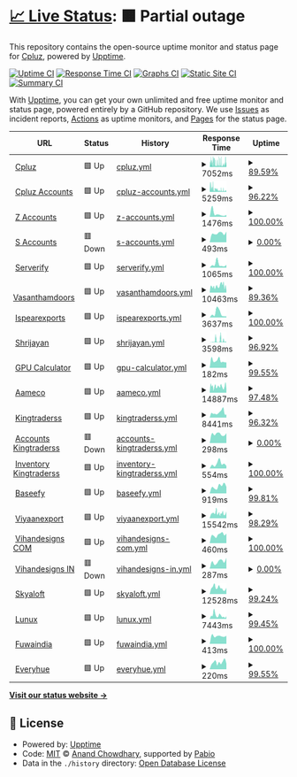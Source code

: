 # [📈 Live Status](https://webcheck.cpluz.com): <!--live status--> **🟧 Partial outage**

This repository contains the open-source uptime monitor and status page for [Cpluz](cpluz.com), powered by [Upptime](https://github.com/upptime/upptime).

[![Uptime CI](https://github.com/Cpluz/sitecheck/workflows/Uptime%20CI/badge.svg)](https://github.com/Cpluz/sitecheck/actions?query=workflow%3A%22Uptime+CI%22)
[![Response Time CI](https://github.com/Cpluz/sitecheck/workflows/Response%20Time%20CI/badge.svg)](https://github.com/Cpluz/sitecheck/actions?query=workflow%3A%22Response+Time+CI%22)
[![Graphs CI](https://github.com/Cpluz/sitecheck/workflows/Graphs%20CI/badge.svg)](https://github.com/Cpluz/sitecheck/actions?query=workflow%3A%22Graphs+CI%22)
[![Static Site CI](https://github.com/Cpluz/sitecheck/workflows/Static%20Site%20CI/badge.svg)](https://github.com/Cpluz/sitecheck/actions?query=workflow%3A%22Static+Site+CI%22)
[![Summary CI](https://github.com/Cpluz/sitecheck/workflows/Summary%20CI/badge.svg)](https://github.com/Cpluz/sitecheck/actions?query=workflow%3A%22Summary+CI%22)

With [Upptime](https://upptime.js.org), you can get your own unlimited and free uptime monitor and status page, powered entirely by a GitHub repository. We use [Issues](https://github.com/Cpluz/sitecheck/issues) as incident reports, [Actions](https://github.com/Cpluz/sitecheck/actions) as uptime monitors, and [Pages](https://webcheck.cpluz.com) for the status page.

<!--start: status pages-->
<!-- This summary is generated by Upptime (https://github.com/upptime/upptime) -->
<!-- Do not edit this manually, your changes will be overwritten -->
<!-- prettier-ignore -->
| URL | Status | History | Response Time | Uptime |
| --- | ------ | ------- | ------------- | ------ |
| <img alt="" src="https://icons.duckduckgo.com/ip3/www.cpluz.com.ico" height="13"> [Cpluz](https://www.cpluz.com) | 🟩 Up | [cpluz.yml](https://github.com/Cpluz/sitecheck-old/commits/HEAD/history/cpluz.yml) | <details><summary><img alt="Response time graph" src="./graphs/cpluz/response-time-week.png" height="20"> 7052ms</summary><br><a href="https://Cpluz.github.io/sitecheck/history/cpluz"><img alt="Response time 8656" src="https://img.shields.io/endpoint?url=https%3A%2F%2Fraw.githubusercontent.com%2FCpluz%2Fsitecheck-old%2FHEAD%2Fapi%2Fcpluz%2Fresponse-time.json"></a><br><a href="https://Cpluz.github.io/sitecheck/history/cpluz"><img alt="24-hour response time 9007" src="https://img.shields.io/endpoint?url=https%3A%2F%2Fraw.githubusercontent.com%2FCpluz%2Fsitecheck-old%2FHEAD%2Fapi%2Fcpluz%2Fresponse-time-day.json"></a><br><a href="https://Cpluz.github.io/sitecheck/history/cpluz"><img alt="7-day response time 7052" src="https://img.shields.io/endpoint?url=https%3A%2F%2Fraw.githubusercontent.com%2FCpluz%2Fsitecheck-old%2FHEAD%2Fapi%2Fcpluz%2Fresponse-time-week.json"></a><br><a href="https://Cpluz.github.io/sitecheck/history/cpluz"><img alt="30-day response time 6897" src="https://img.shields.io/endpoint?url=https%3A%2F%2Fraw.githubusercontent.com%2FCpluz%2Fsitecheck-old%2FHEAD%2Fapi%2Fcpluz%2Fresponse-time-month.json"></a><br><a href="https://Cpluz.github.io/sitecheck/history/cpluz"><img alt="1-year response time 8656" src="https://img.shields.io/endpoint?url=https%3A%2F%2Fraw.githubusercontent.com%2FCpluz%2Fsitecheck-old%2FHEAD%2Fapi%2Fcpluz%2Fresponse-time-year.json"></a></details> | <details><summary><a href="https://Cpluz.github.io/sitecheck/history/cpluz">89.59%</a></summary><a href="https://Cpluz.github.io/sitecheck/history/cpluz"><img alt="All-time uptime 98.67%" src="https://img.shields.io/endpoint?url=https%3A%2F%2Fraw.githubusercontent.com%2FCpluz%2Fsitecheck-old%2FHEAD%2Fapi%2Fcpluz%2Fuptime.json"></a><br><a href="https://Cpluz.github.io/sitecheck/history/cpluz"><img alt="24-hour uptime 83.52%" src="https://img.shields.io/endpoint?url=https%3A%2F%2Fraw.githubusercontent.com%2FCpluz%2Fsitecheck-old%2FHEAD%2Fapi%2Fcpluz%2Fuptime-day.json"></a><br><a href="https://Cpluz.github.io/sitecheck/history/cpluz"><img alt="7-day uptime 89.59%" src="https://img.shields.io/endpoint?url=https%3A%2F%2Fraw.githubusercontent.com%2FCpluz%2Fsitecheck-old%2FHEAD%2Fapi%2Fcpluz%2Fuptime-week.json"></a><br><a href="https://Cpluz.github.io/sitecheck/history/cpluz"><img alt="30-day uptime 92.19%" src="https://img.shields.io/endpoint?url=https%3A%2F%2Fraw.githubusercontent.com%2FCpluz%2Fsitecheck-old%2FHEAD%2Fapi%2Fcpluz%2Fuptime-month.json"></a><br><a href="https://Cpluz.github.io/sitecheck/history/cpluz"><img alt="1-year uptime 98.67%" src="https://img.shields.io/endpoint?url=https%3A%2F%2Fraw.githubusercontent.com%2FCpluz%2Fsitecheck-old%2FHEAD%2Fapi%2Fcpluz%2Fuptime-year.json"></a></details>
| <img alt="" src="https://icons.duckduckgo.com/ip3/acc.cpluz.com.ico" height="13"> [Cpluz Accounts](https://acc.cpluz.com) | 🟩 Up | [cpluz-accounts.yml](https://github.com/Cpluz/sitecheck-old/commits/HEAD/history/cpluz-accounts.yml) | <details><summary><img alt="Response time graph" src="./graphs/cpluz-accounts/response-time-week.png" height="20"> 5259ms</summary><br><a href="https://Cpluz.github.io/sitecheck/history/cpluz-accounts"><img alt="Response time 6182" src="https://img.shields.io/endpoint?url=https%3A%2F%2Fraw.githubusercontent.com%2FCpluz%2Fsitecheck-old%2FHEAD%2Fapi%2Fcpluz-accounts%2Fresponse-time.json"></a><br><a href="https://Cpluz.github.io/sitecheck/history/cpluz-accounts"><img alt="24-hour response time 5129" src="https://img.shields.io/endpoint?url=https%3A%2F%2Fraw.githubusercontent.com%2FCpluz%2Fsitecheck-old%2FHEAD%2Fapi%2Fcpluz-accounts%2Fresponse-time-day.json"></a><br><a href="https://Cpluz.github.io/sitecheck/history/cpluz-accounts"><img alt="7-day response time 5259" src="https://img.shields.io/endpoint?url=https%3A%2F%2Fraw.githubusercontent.com%2FCpluz%2Fsitecheck-old%2FHEAD%2Fapi%2Fcpluz-accounts%2Fresponse-time-week.json"></a><br><a href="https://Cpluz.github.io/sitecheck/history/cpluz-accounts"><img alt="30-day response time 6545" src="https://img.shields.io/endpoint?url=https%3A%2F%2Fraw.githubusercontent.com%2FCpluz%2Fsitecheck-old%2FHEAD%2Fapi%2Fcpluz-accounts%2Fresponse-time-month.json"></a><br><a href="https://Cpluz.github.io/sitecheck/history/cpluz-accounts"><img alt="1-year response time 6182" src="https://img.shields.io/endpoint?url=https%3A%2F%2Fraw.githubusercontent.com%2FCpluz%2Fsitecheck-old%2FHEAD%2Fapi%2Fcpluz-accounts%2Fresponse-time-year.json"></a></details> | <details><summary><a href="https://Cpluz.github.io/sitecheck/history/cpluz-accounts">96.22%</a></summary><a href="https://Cpluz.github.io/sitecheck/history/cpluz-accounts"><img alt="All-time uptime 97.41%" src="https://img.shields.io/endpoint?url=https%3A%2F%2Fraw.githubusercontent.com%2FCpluz%2Fsitecheck-old%2FHEAD%2Fapi%2Fcpluz-accounts%2Fuptime.json"></a><br><a href="https://Cpluz.github.io/sitecheck/history/cpluz-accounts"><img alt="24-hour uptime 94.76%" src="https://img.shields.io/endpoint?url=https%3A%2F%2Fraw.githubusercontent.com%2FCpluz%2Fsitecheck-old%2FHEAD%2Fapi%2Fcpluz-accounts%2Fuptime-day.json"></a><br><a href="https://Cpluz.github.io/sitecheck/history/cpluz-accounts"><img alt="7-day uptime 96.22%" src="https://img.shields.io/endpoint?url=https%3A%2F%2Fraw.githubusercontent.com%2FCpluz%2Fsitecheck-old%2FHEAD%2Fapi%2Fcpluz-accounts%2Fuptime-week.json"></a><br><a href="https://Cpluz.github.io/sitecheck/history/cpluz-accounts"><img alt="30-day uptime 96.06%" src="https://img.shields.io/endpoint?url=https%3A%2F%2Fraw.githubusercontent.com%2FCpluz%2Fsitecheck-old%2FHEAD%2Fapi%2Fcpluz-accounts%2Fuptime-month.json"></a><br><a href="https://Cpluz.github.io/sitecheck/history/cpluz-accounts"><img alt="1-year uptime 97.41%" src="https://img.shields.io/endpoint?url=https%3A%2F%2Fraw.githubusercontent.com%2FCpluz%2Fsitecheck-old%2FHEAD%2Fapi%2Fcpluz-accounts%2Fuptime-year.json"></a></details>
| <img alt="" src="https://icons.duckduckgo.com/ip3/accounts.cpluz.com.ico" height="13"> [Z Accounts](https://accounts.cpluz.com) | 🟩 Up | [z-accounts.yml](https://github.com/Cpluz/sitecheck-old/commits/HEAD/history/z-accounts.yml) | <details><summary><img alt="Response time graph" src="./graphs/z-accounts/response-time-week.png" height="20"> 1476ms</summary><br><a href="https://Cpluz.github.io/sitecheck/history/z-accounts"><img alt="Response time 2129" src="https://img.shields.io/endpoint?url=https%3A%2F%2Fraw.githubusercontent.com%2FCpluz%2Fsitecheck-old%2FHEAD%2Fapi%2Fz-accounts%2Fresponse-time.json"></a><br><a href="https://Cpluz.github.io/sitecheck/history/z-accounts"><img alt="24-hour response time 7133" src="https://img.shields.io/endpoint?url=https%3A%2F%2Fraw.githubusercontent.com%2FCpluz%2Fsitecheck-old%2FHEAD%2Fapi%2Fz-accounts%2Fresponse-time-day.json"></a><br><a href="https://Cpluz.github.io/sitecheck/history/z-accounts"><img alt="7-day response time 1476" src="https://img.shields.io/endpoint?url=https%3A%2F%2Fraw.githubusercontent.com%2FCpluz%2Fsitecheck-old%2FHEAD%2Fapi%2Fz-accounts%2Fresponse-time-week.json"></a><br><a href="https://Cpluz.github.io/sitecheck/history/z-accounts"><img alt="30-day response time 1758" src="https://img.shields.io/endpoint?url=https%3A%2F%2Fraw.githubusercontent.com%2FCpluz%2Fsitecheck-old%2FHEAD%2Fapi%2Fz-accounts%2Fresponse-time-month.json"></a><br><a href="https://Cpluz.github.io/sitecheck/history/z-accounts"><img alt="1-year response time 2129" src="https://img.shields.io/endpoint?url=https%3A%2F%2Fraw.githubusercontent.com%2FCpluz%2Fsitecheck-old%2FHEAD%2Fapi%2Fz-accounts%2Fresponse-time-year.json"></a></details> | <details><summary><a href="https://Cpluz.github.io/sitecheck/history/z-accounts">100.00%</a></summary><a href="https://Cpluz.github.io/sitecheck/history/z-accounts"><img alt="All-time uptime 99.18%" src="https://img.shields.io/endpoint?url=https%3A%2F%2Fraw.githubusercontent.com%2FCpluz%2Fsitecheck-old%2FHEAD%2Fapi%2Fz-accounts%2Fuptime.json"></a><br><a href="https://Cpluz.github.io/sitecheck/history/z-accounts"><img alt="24-hour uptime 100.00%" src="https://img.shields.io/endpoint?url=https%3A%2F%2Fraw.githubusercontent.com%2FCpluz%2Fsitecheck-old%2FHEAD%2Fapi%2Fz-accounts%2Fuptime-day.json"></a><br><a href="https://Cpluz.github.io/sitecheck/history/z-accounts"><img alt="7-day uptime 100.00%" src="https://img.shields.io/endpoint?url=https%3A%2F%2Fraw.githubusercontent.com%2FCpluz%2Fsitecheck-old%2FHEAD%2Fapi%2Fz-accounts%2Fuptime-week.json"></a><br><a href="https://Cpluz.github.io/sitecheck/history/z-accounts"><img alt="30-day uptime 99.86%" src="https://img.shields.io/endpoint?url=https%3A%2F%2Fraw.githubusercontent.com%2FCpluz%2Fsitecheck-old%2FHEAD%2Fapi%2Fz-accounts%2Fuptime-month.json"></a><br><a href="https://Cpluz.github.io/sitecheck/history/z-accounts"><img alt="1-year uptime 99.18%" src="https://img.shields.io/endpoint?url=https%3A%2F%2Fraw.githubusercontent.com%2FCpluz%2Fsitecheck-old%2FHEAD%2Fapi%2Fz-accounts%2Fuptime-year.json"></a></details>
| <img alt="" src="https://icons.duckduckgo.com/ip3/accounts.cpluz.in.ico" height="13"> [S Accounts](https://accounts.cpluz.in) | 🟥 Down | [s-accounts.yml](https://github.com/Cpluz/sitecheck-old/commits/HEAD/history/s-accounts.yml) | <details><summary><img alt="Response time graph" src="./graphs/s-accounts/response-time-week.png" height="20"> 493ms</summary><br><a href="https://Cpluz.github.io/sitecheck/history/s-accounts"><img alt="Response time 2205" src="https://img.shields.io/endpoint?url=https%3A%2F%2Fraw.githubusercontent.com%2FCpluz%2Fsitecheck-old%2FHEAD%2Fapi%2Fs-accounts%2Fresponse-time.json"></a><br><a href="https://Cpluz.github.io/sitecheck/history/s-accounts"><img alt="24-hour response time 644" src="https://img.shields.io/endpoint?url=https%3A%2F%2Fraw.githubusercontent.com%2FCpluz%2Fsitecheck-old%2FHEAD%2Fapi%2Fs-accounts%2Fresponse-time-day.json"></a><br><a href="https://Cpluz.github.io/sitecheck/history/s-accounts"><img alt="7-day response time 493" src="https://img.shields.io/endpoint?url=https%3A%2F%2Fraw.githubusercontent.com%2FCpluz%2Fsitecheck-old%2FHEAD%2Fapi%2Fs-accounts%2Fresponse-time-week.json"></a><br><a href="https://Cpluz.github.io/sitecheck/history/s-accounts"><img alt="30-day response time 657" src="https://img.shields.io/endpoint?url=https%3A%2F%2Fraw.githubusercontent.com%2FCpluz%2Fsitecheck-old%2FHEAD%2Fapi%2Fs-accounts%2Fresponse-time-month.json"></a><br><a href="https://Cpluz.github.io/sitecheck/history/s-accounts"><img alt="1-year response time 2205" src="https://img.shields.io/endpoint?url=https%3A%2F%2Fraw.githubusercontent.com%2FCpluz%2Fsitecheck-old%2FHEAD%2Fapi%2Fs-accounts%2Fresponse-time-year.json"></a></details> | <details><summary><a href="https://Cpluz.github.io/sitecheck/history/s-accounts">0.00%</a></summary><a href="https://Cpluz.github.io/sitecheck/history/s-accounts"><img alt="All-time uptime 54.49%" src="https://img.shields.io/endpoint?url=https%3A%2F%2Fraw.githubusercontent.com%2FCpluz%2Fsitecheck-old%2FHEAD%2Fapi%2Fs-accounts%2Fuptime.json"></a><br><a href="https://Cpluz.github.io/sitecheck/history/s-accounts"><img alt="24-hour uptime 0.00%" src="https://img.shields.io/endpoint?url=https%3A%2F%2Fraw.githubusercontent.com%2FCpluz%2Fsitecheck-old%2FHEAD%2Fapi%2Fs-accounts%2Fuptime-day.json"></a><br><a href="https://Cpluz.github.io/sitecheck/history/s-accounts"><img alt="7-day uptime 0.00%" src="https://img.shields.io/endpoint?url=https%3A%2F%2Fraw.githubusercontent.com%2FCpluz%2Fsitecheck-old%2FHEAD%2Fapi%2Fs-accounts%2Fuptime-week.json"></a><br><a href="https://Cpluz.github.io/sitecheck/history/s-accounts"><img alt="30-day uptime 0.00%" src="https://img.shields.io/endpoint?url=https%3A%2F%2Fraw.githubusercontent.com%2FCpluz%2Fsitecheck-old%2FHEAD%2Fapi%2Fs-accounts%2Fuptime-month.json"></a><br><a href="https://Cpluz.github.io/sitecheck/history/s-accounts"><img alt="1-year uptime 54.49%" src="https://img.shields.io/endpoint?url=https%3A%2F%2Fraw.githubusercontent.com%2FCpluz%2Fsitecheck-old%2FHEAD%2Fapi%2Fs-accounts%2Fuptime-year.json"></a></details>
| <img alt="" src="https://icons.duckduckgo.com/ip3/serverify.in.ico" height="13"> [Serverify](https://serverify.in) | 🟩 Up | [serverify.yml](https://github.com/Cpluz/sitecheck-old/commits/HEAD/history/serverify.yml) | <details><summary><img alt="Response time graph" src="./graphs/serverify/response-time-week.png" height="20"> 1065ms</summary><br><a href="https://Cpluz.github.io/sitecheck/history/serverify"><img alt="Response time 2258" src="https://img.shields.io/endpoint?url=https%3A%2F%2Fraw.githubusercontent.com%2FCpluz%2Fsitecheck-old%2FHEAD%2Fapi%2Fserverify%2Fresponse-time.json"></a><br><a href="https://Cpluz.github.io/sitecheck/history/serverify"><img alt="24-hour response time 722" src="https://img.shields.io/endpoint?url=https%3A%2F%2Fraw.githubusercontent.com%2FCpluz%2Fsitecheck-old%2FHEAD%2Fapi%2Fserverify%2Fresponse-time-day.json"></a><br><a href="https://Cpluz.github.io/sitecheck/history/serverify"><img alt="7-day response time 1065" src="https://img.shields.io/endpoint?url=https%3A%2F%2Fraw.githubusercontent.com%2FCpluz%2Fsitecheck-old%2FHEAD%2Fapi%2Fserverify%2Fresponse-time-week.json"></a><br><a href="https://Cpluz.github.io/sitecheck/history/serverify"><img alt="30-day response time 1022" src="https://img.shields.io/endpoint?url=https%3A%2F%2Fraw.githubusercontent.com%2FCpluz%2Fsitecheck-old%2FHEAD%2Fapi%2Fserverify%2Fresponse-time-month.json"></a><br><a href="https://Cpluz.github.io/sitecheck/history/serverify"><img alt="1-year response time 2258" src="https://img.shields.io/endpoint?url=https%3A%2F%2Fraw.githubusercontent.com%2FCpluz%2Fsitecheck-old%2FHEAD%2Fapi%2Fserverify%2Fresponse-time-year.json"></a></details> | <details><summary><a href="https://Cpluz.github.io/sitecheck/history/serverify">100.00%</a></summary><a href="https://Cpluz.github.io/sitecheck/history/serverify"><img alt="All-time uptime 79.55%" src="https://img.shields.io/endpoint?url=https%3A%2F%2Fraw.githubusercontent.com%2FCpluz%2Fsitecheck-old%2FHEAD%2Fapi%2Fserverify%2Fuptime.json"></a><br><a href="https://Cpluz.github.io/sitecheck/history/serverify"><img alt="24-hour uptime 100.00%" src="https://img.shields.io/endpoint?url=https%3A%2F%2Fraw.githubusercontent.com%2FCpluz%2Fsitecheck-old%2FHEAD%2Fapi%2Fserverify%2Fuptime-day.json"></a><br><a href="https://Cpluz.github.io/sitecheck/history/serverify"><img alt="7-day uptime 100.00%" src="https://img.shields.io/endpoint?url=https%3A%2F%2Fraw.githubusercontent.com%2FCpluz%2Fsitecheck-old%2FHEAD%2Fapi%2Fserverify%2Fuptime-week.json"></a><br><a href="https://Cpluz.github.io/sitecheck/history/serverify"><img alt="30-day uptime 100.00%" src="https://img.shields.io/endpoint?url=https%3A%2F%2Fraw.githubusercontent.com%2FCpluz%2Fsitecheck-old%2FHEAD%2Fapi%2Fserverify%2Fuptime-month.json"></a><br><a href="https://Cpluz.github.io/sitecheck/history/serverify"><img alt="1-year uptime 79.55%" src="https://img.shields.io/endpoint?url=https%3A%2F%2Fraw.githubusercontent.com%2FCpluz%2Fsitecheck-old%2FHEAD%2Fapi%2Fserverify%2Fuptime-year.json"></a></details>
| <img alt="" src="https://icons.duckduckgo.com/ip3/vasanthamdoors.com.ico" height="13"> [Vasanthamdoors](https://vasanthamdoors.com) | 🟩 Up | [vasanthamdoors.yml](https://github.com/Cpluz/sitecheck-old/commits/HEAD/history/vasanthamdoors.yml) | <details><summary><img alt="Response time graph" src="./graphs/vasanthamdoors/response-time-week.png" height="20"> 10463ms</summary><br><a href="https://Cpluz.github.io/sitecheck/history/vasanthamdoors"><img alt="Response time 7008" src="https://img.shields.io/endpoint?url=https%3A%2F%2Fraw.githubusercontent.com%2FCpluz%2Fsitecheck-old%2FHEAD%2Fapi%2Fvasanthamdoors%2Fresponse-time.json"></a><br><a href="https://Cpluz.github.io/sitecheck/history/vasanthamdoors"><img alt="24-hour response time 6946" src="https://img.shields.io/endpoint?url=https%3A%2F%2Fraw.githubusercontent.com%2FCpluz%2Fsitecheck-old%2FHEAD%2Fapi%2Fvasanthamdoors%2Fresponse-time-day.json"></a><br><a href="https://Cpluz.github.io/sitecheck/history/vasanthamdoors"><img alt="7-day response time 10463" src="https://img.shields.io/endpoint?url=https%3A%2F%2Fraw.githubusercontent.com%2FCpluz%2Fsitecheck-old%2FHEAD%2Fapi%2Fvasanthamdoors%2Fresponse-time-week.json"></a><br><a href="https://Cpluz.github.io/sitecheck/history/vasanthamdoors"><img alt="30-day response time 7909" src="https://img.shields.io/endpoint?url=https%3A%2F%2Fraw.githubusercontent.com%2FCpluz%2Fsitecheck-old%2FHEAD%2Fapi%2Fvasanthamdoors%2Fresponse-time-month.json"></a><br><a href="https://Cpluz.github.io/sitecheck/history/vasanthamdoors"><img alt="1-year response time 7008" src="https://img.shields.io/endpoint?url=https%3A%2F%2Fraw.githubusercontent.com%2FCpluz%2Fsitecheck-old%2FHEAD%2Fapi%2Fvasanthamdoors%2Fresponse-time-year.json"></a></details> | <details><summary><a href="https://Cpluz.github.io/sitecheck/history/vasanthamdoors">89.36%</a></summary><a href="https://Cpluz.github.io/sitecheck/history/vasanthamdoors"><img alt="All-time uptime 95.26%" src="https://img.shields.io/endpoint?url=https%3A%2F%2Fraw.githubusercontent.com%2FCpluz%2Fsitecheck-old%2FHEAD%2Fapi%2Fvasanthamdoors%2Fuptime.json"></a><br><a href="https://Cpluz.github.io/sitecheck/history/vasanthamdoors"><img alt="24-hour uptime 100.00%" src="https://img.shields.io/endpoint?url=https%3A%2F%2Fraw.githubusercontent.com%2FCpluz%2Fsitecheck-old%2FHEAD%2Fapi%2Fvasanthamdoors%2Fuptime-day.json"></a><br><a href="https://Cpluz.github.io/sitecheck/history/vasanthamdoors"><img alt="7-day uptime 89.36%" src="https://img.shields.io/endpoint?url=https%3A%2F%2Fraw.githubusercontent.com%2FCpluz%2Fsitecheck-old%2FHEAD%2Fapi%2Fvasanthamdoors%2Fuptime-week.json"></a><br><a href="https://Cpluz.github.io/sitecheck/history/vasanthamdoors"><img alt="30-day uptime 92.24%" src="https://img.shields.io/endpoint?url=https%3A%2F%2Fraw.githubusercontent.com%2FCpluz%2Fsitecheck-old%2FHEAD%2Fapi%2Fvasanthamdoors%2Fuptime-month.json"></a><br><a href="https://Cpluz.github.io/sitecheck/history/vasanthamdoors"><img alt="1-year uptime 95.26%" src="https://img.shields.io/endpoint?url=https%3A%2F%2Fraw.githubusercontent.com%2FCpluz%2Fsitecheck-old%2FHEAD%2Fapi%2Fvasanthamdoors%2Fuptime-year.json"></a></details>
| <img alt="" src="https://icons.duckduckgo.com/ip3/ispearexports.com.ico" height="13"> [Ispearexports](https://ispearexports.com) | 🟩 Up | [ispearexports.yml](https://github.com/Cpluz/sitecheck-old/commits/HEAD/history/ispearexports.yml) | <details><summary><img alt="Response time graph" src="./graphs/ispearexports/response-time-week.png" height="20"> 3637ms</summary><br><a href="https://Cpluz.github.io/sitecheck/history/ispearexports"><img alt="Response time 5712" src="https://img.shields.io/endpoint?url=https%3A%2F%2Fraw.githubusercontent.com%2FCpluz%2Fsitecheck-old%2FHEAD%2Fapi%2Fispearexports%2Fresponse-time.json"></a><br><a href="https://Cpluz.github.io/sitecheck/history/ispearexports"><img alt="24-hour response time 4304" src="https://img.shields.io/endpoint?url=https%3A%2F%2Fraw.githubusercontent.com%2FCpluz%2Fsitecheck-old%2FHEAD%2Fapi%2Fispearexports%2Fresponse-time-day.json"></a><br><a href="https://Cpluz.github.io/sitecheck/history/ispearexports"><img alt="7-day response time 3637" src="https://img.shields.io/endpoint?url=https%3A%2F%2Fraw.githubusercontent.com%2FCpluz%2Fsitecheck-old%2FHEAD%2Fapi%2Fispearexports%2Fresponse-time-week.json"></a><br><a href="https://Cpluz.github.io/sitecheck/history/ispearexports"><img alt="30-day response time 3019" src="https://img.shields.io/endpoint?url=https%3A%2F%2Fraw.githubusercontent.com%2FCpluz%2Fsitecheck-old%2FHEAD%2Fapi%2Fispearexports%2Fresponse-time-month.json"></a><br><a href="https://Cpluz.github.io/sitecheck/history/ispearexports"><img alt="1-year response time 5712" src="https://img.shields.io/endpoint?url=https%3A%2F%2Fraw.githubusercontent.com%2FCpluz%2Fsitecheck-old%2FHEAD%2Fapi%2Fispearexports%2Fresponse-time-year.json"></a></details> | <details><summary><a href="https://Cpluz.github.io/sitecheck/history/ispearexports">100.00%</a></summary><a href="https://Cpluz.github.io/sitecheck/history/ispearexports"><img alt="All-time uptime 94.18%" src="https://img.shields.io/endpoint?url=https%3A%2F%2Fraw.githubusercontent.com%2FCpluz%2Fsitecheck-old%2FHEAD%2Fapi%2Fispearexports%2Fuptime.json"></a><br><a href="https://Cpluz.github.io/sitecheck/history/ispearexports"><img alt="24-hour uptime 100.00%" src="https://img.shields.io/endpoint?url=https%3A%2F%2Fraw.githubusercontent.com%2FCpluz%2Fsitecheck-old%2FHEAD%2Fapi%2Fispearexports%2Fuptime-day.json"></a><br><a href="https://Cpluz.github.io/sitecheck/history/ispearexports"><img alt="7-day uptime 100.00%" src="https://img.shields.io/endpoint?url=https%3A%2F%2Fraw.githubusercontent.com%2FCpluz%2Fsitecheck-old%2FHEAD%2Fapi%2Fispearexports%2Fuptime-week.json"></a><br><a href="https://Cpluz.github.io/sitecheck/history/ispearexports"><img alt="30-day uptime 100.00%" src="https://img.shields.io/endpoint?url=https%3A%2F%2Fraw.githubusercontent.com%2FCpluz%2Fsitecheck-old%2FHEAD%2Fapi%2Fispearexports%2Fuptime-month.json"></a><br><a href="https://Cpluz.github.io/sitecheck/history/ispearexports"><img alt="1-year uptime 94.18%" src="https://img.shields.io/endpoint?url=https%3A%2F%2Fraw.githubusercontent.com%2FCpluz%2Fsitecheck-old%2FHEAD%2Fapi%2Fispearexports%2Fuptime-year.json"></a></details>
| <img alt="" src="https://icons.duckduckgo.com/ip3/shrijayan.cpluz.com.ico" height="13"> [Shrijayan](https://shrijayan.cpluz.com) | 🟩 Up | [shrijayan.yml](https://github.com/Cpluz/sitecheck-old/commits/HEAD/history/shrijayan.yml) | <details><summary><img alt="Response time graph" src="./graphs/shrijayan/response-time-week.png" height="20"> 3598ms</summary><br><a href="https://Cpluz.github.io/sitecheck/history/shrijayan"><img alt="Response time 4398" src="https://img.shields.io/endpoint?url=https%3A%2F%2Fraw.githubusercontent.com%2FCpluz%2Fsitecheck-old%2FHEAD%2Fapi%2Fshrijayan%2Fresponse-time.json"></a><br><a href="https://Cpluz.github.io/sitecheck/history/shrijayan"><img alt="24-hour response time 1700" src="https://img.shields.io/endpoint?url=https%3A%2F%2Fraw.githubusercontent.com%2FCpluz%2Fsitecheck-old%2FHEAD%2Fapi%2Fshrijayan%2Fresponse-time-day.json"></a><br><a href="https://Cpluz.github.io/sitecheck/history/shrijayan"><img alt="7-day response time 3598" src="https://img.shields.io/endpoint?url=https%3A%2F%2Fraw.githubusercontent.com%2FCpluz%2Fsitecheck-old%2FHEAD%2Fapi%2Fshrijayan%2Fresponse-time-week.json"></a><br><a href="https://Cpluz.github.io/sitecheck/history/shrijayan"><img alt="30-day response time 2857" src="https://img.shields.io/endpoint?url=https%3A%2F%2Fraw.githubusercontent.com%2FCpluz%2Fsitecheck-old%2FHEAD%2Fapi%2Fshrijayan%2Fresponse-time-month.json"></a><br><a href="https://Cpluz.github.io/sitecheck/history/shrijayan"><img alt="1-year response time 4398" src="https://img.shields.io/endpoint?url=https%3A%2F%2Fraw.githubusercontent.com%2FCpluz%2Fsitecheck-old%2FHEAD%2Fapi%2Fshrijayan%2Fresponse-time-year.json"></a></details> | <details><summary><a href="https://Cpluz.github.io/sitecheck/history/shrijayan">96.92%</a></summary><a href="https://Cpluz.github.io/sitecheck/history/shrijayan"><img alt="All-time uptime 97.47%" src="https://img.shields.io/endpoint?url=https%3A%2F%2Fraw.githubusercontent.com%2FCpluz%2Fsitecheck-old%2FHEAD%2Fapi%2Fshrijayan%2Fuptime.json"></a><br><a href="https://Cpluz.github.io/sitecheck/history/shrijayan"><img alt="24-hour uptime 95.85%" src="https://img.shields.io/endpoint?url=https%3A%2F%2Fraw.githubusercontent.com%2FCpluz%2Fsitecheck-old%2FHEAD%2Fapi%2Fshrijayan%2Fuptime-day.json"></a><br><a href="https://Cpluz.github.io/sitecheck/history/shrijayan"><img alt="7-day uptime 96.92%" src="https://img.shields.io/endpoint?url=https%3A%2F%2Fraw.githubusercontent.com%2FCpluz%2Fsitecheck-old%2FHEAD%2Fapi%2Fshrijayan%2Fuptime-week.json"></a><br><a href="https://Cpluz.github.io/sitecheck/history/shrijayan"><img alt="30-day uptime 98.03%" src="https://img.shields.io/endpoint?url=https%3A%2F%2Fraw.githubusercontent.com%2FCpluz%2Fsitecheck-old%2FHEAD%2Fapi%2Fshrijayan%2Fuptime-month.json"></a><br><a href="https://Cpluz.github.io/sitecheck/history/shrijayan"><img alt="1-year uptime 97.47%" src="https://img.shields.io/endpoint?url=https%3A%2F%2Fraw.githubusercontent.com%2FCpluz%2Fsitecheck-old%2FHEAD%2Fapi%2Fshrijayan%2Fuptime-year.json"></a></details>
| <img alt="" src="https://icons.duckduckgo.com/ip3/calgpu.cpluz.com.ico" height="13"> [GPU Calculator](https://calgpu.cpluz.com) | 🟩 Up | [gpu-calculator.yml](https://github.com/Cpluz/sitecheck-old/commits/HEAD/history/gpu-calculator.yml) | <details><summary><img alt="Response time graph" src="./graphs/gpu-calculator/response-time-week.png" height="20"> 182ms</summary><br><a href="https://Cpluz.github.io/sitecheck/history/gpu-calculator"><img alt="Response time 217" src="https://img.shields.io/endpoint?url=https%3A%2F%2Fraw.githubusercontent.com%2FCpluz%2Fsitecheck-old%2FHEAD%2Fapi%2Fgpu-calculator%2Fresponse-time.json"></a><br><a href="https://Cpluz.github.io/sitecheck/history/gpu-calculator"><img alt="24-hour response time 113" src="https://img.shields.io/endpoint?url=https%3A%2F%2Fraw.githubusercontent.com%2FCpluz%2Fsitecheck-old%2FHEAD%2Fapi%2Fgpu-calculator%2Fresponse-time-day.json"></a><br><a href="https://Cpluz.github.io/sitecheck/history/gpu-calculator"><img alt="7-day response time 182" src="https://img.shields.io/endpoint?url=https%3A%2F%2Fraw.githubusercontent.com%2FCpluz%2Fsitecheck-old%2FHEAD%2Fapi%2Fgpu-calculator%2Fresponse-time-week.json"></a><br><a href="https://Cpluz.github.io/sitecheck/history/gpu-calculator"><img alt="30-day response time 290" src="https://img.shields.io/endpoint?url=https%3A%2F%2Fraw.githubusercontent.com%2FCpluz%2Fsitecheck-old%2FHEAD%2Fapi%2Fgpu-calculator%2Fresponse-time-month.json"></a><br><a href="https://Cpluz.github.io/sitecheck/history/gpu-calculator"><img alt="1-year response time 217" src="https://img.shields.io/endpoint?url=https%3A%2F%2Fraw.githubusercontent.com%2FCpluz%2Fsitecheck-old%2FHEAD%2Fapi%2Fgpu-calculator%2Fresponse-time-year.json"></a></details> | <details><summary><a href="https://Cpluz.github.io/sitecheck/history/gpu-calculator">99.55%</a></summary><a href="https://Cpluz.github.io/sitecheck/history/gpu-calculator"><img alt="All-time uptime 99.65%" src="https://img.shields.io/endpoint?url=https%3A%2F%2Fraw.githubusercontent.com%2FCpluz%2Fsitecheck-old%2FHEAD%2Fapi%2Fgpu-calculator%2Fuptime.json"></a><br><a href="https://Cpluz.github.io/sitecheck/history/gpu-calculator"><img alt="24-hour uptime 100.00%" src="https://img.shields.io/endpoint?url=https%3A%2F%2Fraw.githubusercontent.com%2FCpluz%2Fsitecheck-old%2FHEAD%2Fapi%2Fgpu-calculator%2Fuptime-day.json"></a><br><a href="https://Cpluz.github.io/sitecheck/history/gpu-calculator"><img alt="7-day uptime 99.55%" src="https://img.shields.io/endpoint?url=https%3A%2F%2Fraw.githubusercontent.com%2FCpluz%2Fsitecheck-old%2FHEAD%2Fapi%2Fgpu-calculator%2Fuptime-week.json"></a><br><a href="https://Cpluz.github.io/sitecheck/history/gpu-calculator"><img alt="30-day uptime 97.95%" src="https://img.shields.io/endpoint?url=https%3A%2F%2Fraw.githubusercontent.com%2FCpluz%2Fsitecheck-old%2FHEAD%2Fapi%2Fgpu-calculator%2Fuptime-month.json"></a><br><a href="https://Cpluz.github.io/sitecheck/history/gpu-calculator"><img alt="1-year uptime 99.65%" src="https://img.shields.io/endpoint?url=https%3A%2F%2Fraw.githubusercontent.com%2FCpluz%2Fsitecheck-old%2FHEAD%2Fapi%2Fgpu-calculator%2Fuptime-year.json"></a></details>
| <img alt="" src="https://icons.duckduckgo.com/ip3/aameco.in.ico" height="13"> [Aameco](https://aameco.in) | 🟩 Up | [aameco.yml](https://github.com/Cpluz/sitecheck-old/commits/HEAD/history/aameco.yml) | <details><summary><img alt="Response time graph" src="./graphs/aameco/response-time-week.png" height="20"> 14887ms</summary><br><a href="https://Cpluz.github.io/sitecheck/history/aameco"><img alt="Response time 2578" src="https://img.shields.io/endpoint?url=https%3A%2F%2Fraw.githubusercontent.com%2FCpluz%2Fsitecheck-old%2FHEAD%2Fapi%2Faameco%2Fresponse-time.json"></a><br><a href="https://Cpluz.github.io/sitecheck/history/aameco"><img alt="24-hour response time 9995" src="https://img.shields.io/endpoint?url=https%3A%2F%2Fraw.githubusercontent.com%2FCpluz%2Fsitecheck-old%2FHEAD%2Fapi%2Faameco%2Fresponse-time-day.json"></a><br><a href="https://Cpluz.github.io/sitecheck/history/aameco"><img alt="7-day response time 14887" src="https://img.shields.io/endpoint?url=https%3A%2F%2Fraw.githubusercontent.com%2FCpluz%2Fsitecheck-old%2FHEAD%2Fapi%2Faameco%2Fresponse-time-week.json"></a><br><a href="https://Cpluz.github.io/sitecheck/history/aameco"><img alt="30-day response time 9999" src="https://img.shields.io/endpoint?url=https%3A%2F%2Fraw.githubusercontent.com%2FCpluz%2Fsitecheck-old%2FHEAD%2Fapi%2Faameco%2Fresponse-time-month.json"></a><br><a href="https://Cpluz.github.io/sitecheck/history/aameco"><img alt="1-year response time 2578" src="https://img.shields.io/endpoint?url=https%3A%2F%2Fraw.githubusercontent.com%2FCpluz%2Fsitecheck-old%2FHEAD%2Fapi%2Faameco%2Fresponse-time-year.json"></a></details> | <details><summary><a href="https://Cpluz.github.io/sitecheck/history/aameco">97.48%</a></summary><a href="https://Cpluz.github.io/sitecheck/history/aameco"><img alt="All-time uptime 97.96%" src="https://img.shields.io/endpoint?url=https%3A%2F%2Fraw.githubusercontent.com%2FCpluz%2Fsitecheck-old%2FHEAD%2Fapi%2Faameco%2Fuptime.json"></a><br><a href="https://Cpluz.github.io/sitecheck/history/aameco"><img alt="24-hour uptime 99.32%" src="https://img.shields.io/endpoint?url=https%3A%2F%2Fraw.githubusercontent.com%2FCpluz%2Fsitecheck-old%2FHEAD%2Fapi%2Faameco%2Fuptime-day.json"></a><br><a href="https://Cpluz.github.io/sitecheck/history/aameco"><img alt="7-day uptime 97.48%" src="https://img.shields.io/endpoint?url=https%3A%2F%2Fraw.githubusercontent.com%2FCpluz%2Fsitecheck-old%2FHEAD%2Fapi%2Faameco%2Fuptime-week.json"></a><br><a href="https://Cpluz.github.io/sitecheck/history/aameco"><img alt="30-day uptime 98.68%" src="https://img.shields.io/endpoint?url=https%3A%2F%2Fraw.githubusercontent.com%2FCpluz%2Fsitecheck-old%2FHEAD%2Fapi%2Faameco%2Fuptime-month.json"></a><br><a href="https://Cpluz.github.io/sitecheck/history/aameco"><img alt="1-year uptime 97.96%" src="https://img.shields.io/endpoint?url=https%3A%2F%2Fraw.githubusercontent.com%2FCpluz%2Fsitecheck-old%2FHEAD%2Fapi%2Faameco%2Fuptime-year.json"></a></details>
| <img alt="" src="https://icons.duckduckgo.com/ip3/kingtraderss.com.ico" height="13"> [Kingtraderss](https://kingtraderss.com) | 🟩 Up | [kingtraderss.yml](https://github.com/Cpluz/sitecheck-old/commits/HEAD/history/kingtraderss.yml) | <details><summary><img alt="Response time graph" src="./graphs/kingtraderss/response-time-week.png" height="20"> 8441ms</summary><br><a href="https://Cpluz.github.io/sitecheck/history/kingtraderss"><img alt="Response time 5258" src="https://img.shields.io/endpoint?url=https%3A%2F%2Fraw.githubusercontent.com%2FCpluz%2Fsitecheck-old%2FHEAD%2Fapi%2Fkingtraderss%2Fresponse-time.json"></a><br><a href="https://Cpluz.github.io/sitecheck/history/kingtraderss"><img alt="24-hour response time 4839" src="https://img.shields.io/endpoint?url=https%3A%2F%2Fraw.githubusercontent.com%2FCpluz%2Fsitecheck-old%2FHEAD%2Fapi%2Fkingtraderss%2Fresponse-time-day.json"></a><br><a href="https://Cpluz.github.io/sitecheck/history/kingtraderss"><img alt="7-day response time 8441" src="https://img.shields.io/endpoint?url=https%3A%2F%2Fraw.githubusercontent.com%2FCpluz%2Fsitecheck-old%2FHEAD%2Fapi%2Fkingtraderss%2Fresponse-time-week.json"></a><br><a href="https://Cpluz.github.io/sitecheck/history/kingtraderss"><img alt="30-day response time 6094" src="https://img.shields.io/endpoint?url=https%3A%2F%2Fraw.githubusercontent.com%2FCpluz%2Fsitecheck-old%2FHEAD%2Fapi%2Fkingtraderss%2Fresponse-time-month.json"></a><br><a href="https://Cpluz.github.io/sitecheck/history/kingtraderss"><img alt="1-year response time 5258" src="https://img.shields.io/endpoint?url=https%3A%2F%2Fraw.githubusercontent.com%2FCpluz%2Fsitecheck-old%2FHEAD%2Fapi%2Fkingtraderss%2Fresponse-time-year.json"></a></details> | <details><summary><a href="https://Cpluz.github.io/sitecheck/history/kingtraderss">96.32%</a></summary><a href="https://Cpluz.github.io/sitecheck/history/kingtraderss"><img alt="All-time uptime 91.84%" src="https://img.shields.io/endpoint?url=https%3A%2F%2Fraw.githubusercontent.com%2FCpluz%2Fsitecheck-old%2FHEAD%2Fapi%2Fkingtraderss%2Fuptime.json"></a><br><a href="https://Cpluz.github.io/sitecheck/history/kingtraderss"><img alt="24-hour uptime 99.42%" src="https://img.shields.io/endpoint?url=https%3A%2F%2Fraw.githubusercontent.com%2FCpluz%2Fsitecheck-old%2FHEAD%2Fapi%2Fkingtraderss%2Fuptime-day.json"></a><br><a href="https://Cpluz.github.io/sitecheck/history/kingtraderss"><img alt="7-day uptime 96.32%" src="https://img.shields.io/endpoint?url=https%3A%2F%2Fraw.githubusercontent.com%2FCpluz%2Fsitecheck-old%2FHEAD%2Fapi%2Fkingtraderss%2Fuptime-week.json"></a><br><a href="https://Cpluz.github.io/sitecheck/history/kingtraderss"><img alt="30-day uptime 94.62%" src="https://img.shields.io/endpoint?url=https%3A%2F%2Fraw.githubusercontent.com%2FCpluz%2Fsitecheck-old%2FHEAD%2Fapi%2Fkingtraderss%2Fuptime-month.json"></a><br><a href="https://Cpluz.github.io/sitecheck/history/kingtraderss"><img alt="1-year uptime 91.84%" src="https://img.shields.io/endpoint?url=https%3A%2F%2Fraw.githubusercontent.com%2FCpluz%2Fsitecheck-old%2FHEAD%2Fapi%2Fkingtraderss%2Fuptime-year.json"></a></details>
| <img alt="" src="https://icons.duckduckgo.com/ip3/accounts.kingtraderss.com.ico" height="13"> [Accounts Kingtraderss](https://accounts.kingtraderss.com) | 🟥 Down | [accounts-kingtraderss.yml](https://github.com/Cpluz/sitecheck-old/commits/HEAD/history/accounts-kingtraderss.yml) | <details><summary><img alt="Response time graph" src="./graphs/accounts-kingtraderss/response-time-week.png" height="20"> 298ms</summary><br><a href="https://Cpluz.github.io/sitecheck/history/accounts-kingtraderss"><img alt="Response time 8607" src="https://img.shields.io/endpoint?url=https%3A%2F%2Fraw.githubusercontent.com%2FCpluz%2Fsitecheck-old%2FHEAD%2Fapi%2Faccounts-kingtraderss%2Fresponse-time.json"></a><br><a href="https://Cpluz.github.io/sitecheck/history/accounts-kingtraderss"><img alt="24-hour response time 426" src="https://img.shields.io/endpoint?url=https%3A%2F%2Fraw.githubusercontent.com%2FCpluz%2Fsitecheck-old%2FHEAD%2Fapi%2Faccounts-kingtraderss%2Fresponse-time-day.json"></a><br><a href="https://Cpluz.github.io/sitecheck/history/accounts-kingtraderss"><img alt="7-day response time 298" src="https://img.shields.io/endpoint?url=https%3A%2F%2Fraw.githubusercontent.com%2FCpluz%2Fsitecheck-old%2FHEAD%2Fapi%2Faccounts-kingtraderss%2Fresponse-time-week.json"></a><br><a href="https://Cpluz.github.io/sitecheck/history/accounts-kingtraderss"><img alt="30-day response time 2626" src="https://img.shields.io/endpoint?url=https%3A%2F%2Fraw.githubusercontent.com%2FCpluz%2Fsitecheck-old%2FHEAD%2Fapi%2Faccounts-kingtraderss%2Fresponse-time-month.json"></a><br><a href="https://Cpluz.github.io/sitecheck/history/accounts-kingtraderss"><img alt="1-year response time 8607" src="https://img.shields.io/endpoint?url=https%3A%2F%2Fraw.githubusercontent.com%2FCpluz%2Fsitecheck-old%2FHEAD%2Fapi%2Faccounts-kingtraderss%2Fresponse-time-year.json"></a></details> | <details><summary><a href="https://Cpluz.github.io/sitecheck/history/accounts-kingtraderss">0.00%</a></summary><a href="https://Cpluz.github.io/sitecheck/history/accounts-kingtraderss"><img alt="All-time uptime 89.59%" src="https://img.shields.io/endpoint?url=https%3A%2F%2Fraw.githubusercontent.com%2FCpluz%2Fsitecheck-old%2FHEAD%2Fapi%2Faccounts-kingtraderss%2Fuptime.json"></a><br><a href="https://Cpluz.github.io/sitecheck/history/accounts-kingtraderss"><img alt="24-hour uptime 0.00%" src="https://img.shields.io/endpoint?url=https%3A%2F%2Fraw.githubusercontent.com%2FCpluz%2Fsitecheck-old%2FHEAD%2Fapi%2Faccounts-kingtraderss%2Fuptime-day.json"></a><br><a href="https://Cpluz.github.io/sitecheck/history/accounts-kingtraderss"><img alt="7-day uptime 0.00%" src="https://img.shields.io/endpoint?url=https%3A%2F%2Fraw.githubusercontent.com%2FCpluz%2Fsitecheck-old%2FHEAD%2Fapi%2Faccounts-kingtraderss%2Fuptime-week.json"></a><br><a href="https://Cpluz.github.io/sitecheck/history/accounts-kingtraderss"><img alt="30-day uptime 63.21%" src="https://img.shields.io/endpoint?url=https%3A%2F%2Fraw.githubusercontent.com%2FCpluz%2Fsitecheck-old%2FHEAD%2Fapi%2Faccounts-kingtraderss%2Fuptime-month.json"></a><br><a href="https://Cpluz.github.io/sitecheck/history/accounts-kingtraderss"><img alt="1-year uptime 89.59%" src="https://img.shields.io/endpoint?url=https%3A%2F%2Fraw.githubusercontent.com%2FCpluz%2Fsitecheck-old%2FHEAD%2Fapi%2Faccounts-kingtraderss%2Fuptime-year.json"></a></details>
| <img alt="" src="https://icons.duckduckgo.com/ip3/inventory.kingtraderss.com.ico" height="13"> [Inventory Kingtraderss](https://inventory.kingtraderss.com) | 🟩 Up | [inventory-kingtraderss.yml](https://github.com/Cpluz/sitecheck-old/commits/HEAD/history/inventory-kingtraderss.yml) | <details><summary><img alt="Response time graph" src="./graphs/inventory-kingtraderss/response-time-week.png" height="20"> 554ms</summary><br><a href="https://Cpluz.github.io/sitecheck/history/inventory-kingtraderss"><img alt="Response time 4508" src="https://img.shields.io/endpoint?url=https%3A%2F%2Fraw.githubusercontent.com%2FCpluz%2Fsitecheck-old%2FHEAD%2Fapi%2Finventory-kingtraderss%2Fresponse-time.json"></a><br><a href="https://Cpluz.github.io/sitecheck/history/inventory-kingtraderss"><img alt="24-hour response time 444" src="https://img.shields.io/endpoint?url=https%3A%2F%2Fraw.githubusercontent.com%2FCpluz%2Fsitecheck-old%2FHEAD%2Fapi%2Finventory-kingtraderss%2Fresponse-time-day.json"></a><br><a href="https://Cpluz.github.io/sitecheck/history/inventory-kingtraderss"><img alt="7-day response time 554" src="https://img.shields.io/endpoint?url=https%3A%2F%2Fraw.githubusercontent.com%2FCpluz%2Fsitecheck-old%2FHEAD%2Fapi%2Finventory-kingtraderss%2Fresponse-time-week.json"></a><br><a href="https://Cpluz.github.io/sitecheck/history/inventory-kingtraderss"><img alt="30-day response time 2582" src="https://img.shields.io/endpoint?url=https%3A%2F%2Fraw.githubusercontent.com%2FCpluz%2Fsitecheck-old%2FHEAD%2Fapi%2Finventory-kingtraderss%2Fresponse-time-month.json"></a><br><a href="https://Cpluz.github.io/sitecheck/history/inventory-kingtraderss"><img alt="1-year response time 4508" src="https://img.shields.io/endpoint?url=https%3A%2F%2Fraw.githubusercontent.com%2FCpluz%2Fsitecheck-old%2FHEAD%2Fapi%2Finventory-kingtraderss%2Fresponse-time-year.json"></a></details> | <details><summary><a href="https://Cpluz.github.io/sitecheck/history/inventory-kingtraderss">100.00%</a></summary><a href="https://Cpluz.github.io/sitecheck/history/inventory-kingtraderss"><img alt="All-time uptime 93.48%" src="https://img.shields.io/endpoint?url=https%3A%2F%2Fraw.githubusercontent.com%2FCpluz%2Fsitecheck-old%2FHEAD%2Fapi%2Finventory-kingtraderss%2Fuptime.json"></a><br><a href="https://Cpluz.github.io/sitecheck/history/inventory-kingtraderss"><img alt="24-hour uptime 100.00%" src="https://img.shields.io/endpoint?url=https%3A%2F%2Fraw.githubusercontent.com%2FCpluz%2Fsitecheck-old%2FHEAD%2Fapi%2Finventory-kingtraderss%2Fuptime-day.json"></a><br><a href="https://Cpluz.github.io/sitecheck/history/inventory-kingtraderss"><img alt="7-day uptime 100.00%" src="https://img.shields.io/endpoint?url=https%3A%2F%2Fraw.githubusercontent.com%2FCpluz%2Fsitecheck-old%2FHEAD%2Fapi%2Finventory-kingtraderss%2Fuptime-week.json"></a><br><a href="https://Cpluz.github.io/sitecheck/history/inventory-kingtraderss"><img alt="30-day uptime 99.25%" src="https://img.shields.io/endpoint?url=https%3A%2F%2Fraw.githubusercontent.com%2FCpluz%2Fsitecheck-old%2FHEAD%2Fapi%2Finventory-kingtraderss%2Fuptime-month.json"></a><br><a href="https://Cpluz.github.io/sitecheck/history/inventory-kingtraderss"><img alt="1-year uptime 93.48%" src="https://img.shields.io/endpoint?url=https%3A%2F%2Fraw.githubusercontent.com%2FCpluz%2Fsitecheck-old%2FHEAD%2Fapi%2Finventory-kingtraderss%2Fuptime-year.json"></a></details>
| <img alt="" src="https://icons.duckduckgo.com/ip3/baseefy.com.ico" height="13"> [Baseefy](https://baseefy.com) | 🟩 Up | [baseefy.yml](https://github.com/Cpluz/sitecheck-old/commits/HEAD/history/baseefy.yml) | <details><summary><img alt="Response time graph" src="./graphs/baseefy/response-time-week.png" height="20"> 919ms</summary><br><a href="https://Cpluz.github.io/sitecheck/history/baseefy"><img alt="Response time 840" src="https://img.shields.io/endpoint?url=https%3A%2F%2Fraw.githubusercontent.com%2FCpluz%2Fsitecheck-old%2FHEAD%2Fapi%2Fbaseefy%2Fresponse-time.json"></a><br><a href="https://Cpluz.github.io/sitecheck/history/baseefy"><img alt="24-hour response time 643" src="https://img.shields.io/endpoint?url=https%3A%2F%2Fraw.githubusercontent.com%2FCpluz%2Fsitecheck-old%2FHEAD%2Fapi%2Fbaseefy%2Fresponse-time-day.json"></a><br><a href="https://Cpluz.github.io/sitecheck/history/baseefy"><img alt="7-day response time 919" src="https://img.shields.io/endpoint?url=https%3A%2F%2Fraw.githubusercontent.com%2FCpluz%2Fsitecheck-old%2FHEAD%2Fapi%2Fbaseefy%2Fresponse-time-week.json"></a><br><a href="https://Cpluz.github.io/sitecheck/history/baseefy"><img alt="30-day response time 1422" src="https://img.shields.io/endpoint?url=https%3A%2F%2Fraw.githubusercontent.com%2FCpluz%2Fsitecheck-old%2FHEAD%2Fapi%2Fbaseefy%2Fresponse-time-month.json"></a><br><a href="https://Cpluz.github.io/sitecheck/history/baseefy"><img alt="1-year response time 840" src="https://img.shields.io/endpoint?url=https%3A%2F%2Fraw.githubusercontent.com%2FCpluz%2Fsitecheck-old%2FHEAD%2Fapi%2Fbaseefy%2Fresponse-time-year.json"></a></details> | <details><summary><a href="https://Cpluz.github.io/sitecheck/history/baseefy">99.81%</a></summary><a href="https://Cpluz.github.io/sitecheck/history/baseefy"><img alt="All-time uptime 95.13%" src="https://img.shields.io/endpoint?url=https%3A%2F%2Fraw.githubusercontent.com%2FCpluz%2Fsitecheck-old%2FHEAD%2Fapi%2Fbaseefy%2Fuptime.json"></a><br><a href="https://Cpluz.github.io/sitecheck/history/baseefy"><img alt="24-hour uptime 100.00%" src="https://img.shields.io/endpoint?url=https%3A%2F%2Fraw.githubusercontent.com%2FCpluz%2Fsitecheck-old%2FHEAD%2Fapi%2Fbaseefy%2Fuptime-day.json"></a><br><a href="https://Cpluz.github.io/sitecheck/history/baseefy"><img alt="7-day uptime 99.81%" src="https://img.shields.io/endpoint?url=https%3A%2F%2Fraw.githubusercontent.com%2FCpluz%2Fsitecheck-old%2FHEAD%2Fapi%2Fbaseefy%2Fuptime-week.json"></a><br><a href="https://Cpluz.github.io/sitecheck/history/baseefy"><img alt="30-day uptime 98.93%" src="https://img.shields.io/endpoint?url=https%3A%2F%2Fraw.githubusercontent.com%2FCpluz%2Fsitecheck-old%2FHEAD%2Fapi%2Fbaseefy%2Fuptime-month.json"></a><br><a href="https://Cpluz.github.io/sitecheck/history/baseefy"><img alt="1-year uptime 95.13%" src="https://img.shields.io/endpoint?url=https%3A%2F%2Fraw.githubusercontent.com%2FCpluz%2Fsitecheck-old%2FHEAD%2Fapi%2Fbaseefy%2Fuptime-year.json"></a></details>
| <img alt="" src="https://icons.duckduckgo.com/ip3/viyaanexport.com.ico" height="13"> [Viyaanexport](https://viyaanexport.com) | 🟩 Up | [viyaanexport.yml](https://github.com/Cpluz/sitecheck-old/commits/HEAD/history/viyaanexport.yml) | <details><summary><img alt="Response time graph" src="./graphs/viyaanexport/response-time-week.png" height="20"> 15542ms</summary><br><a href="https://Cpluz.github.io/sitecheck/history/viyaanexport"><img alt="Response time 7635" src="https://img.shields.io/endpoint?url=https%3A%2F%2Fraw.githubusercontent.com%2FCpluz%2Fsitecheck-old%2FHEAD%2Fapi%2Fviyaanexport%2Fresponse-time.json"></a><br><a href="https://Cpluz.github.io/sitecheck/history/viyaanexport"><img alt="24-hour response time 11159" src="https://img.shields.io/endpoint?url=https%3A%2F%2Fraw.githubusercontent.com%2FCpluz%2Fsitecheck-old%2FHEAD%2Fapi%2Fviyaanexport%2Fresponse-time-day.json"></a><br><a href="https://Cpluz.github.io/sitecheck/history/viyaanexport"><img alt="7-day response time 15542" src="https://img.shields.io/endpoint?url=https%3A%2F%2Fraw.githubusercontent.com%2FCpluz%2Fsitecheck-old%2FHEAD%2Fapi%2Fviyaanexport%2Fresponse-time-week.json"></a><br><a href="https://Cpluz.github.io/sitecheck/history/viyaanexport"><img alt="30-day response time 8447" src="https://img.shields.io/endpoint?url=https%3A%2F%2Fraw.githubusercontent.com%2FCpluz%2Fsitecheck-old%2FHEAD%2Fapi%2Fviyaanexport%2Fresponse-time-month.json"></a><br><a href="https://Cpluz.github.io/sitecheck/history/viyaanexport"><img alt="1-year response time 7635" src="https://img.shields.io/endpoint?url=https%3A%2F%2Fraw.githubusercontent.com%2FCpluz%2Fsitecheck-old%2FHEAD%2Fapi%2Fviyaanexport%2Fresponse-time-year.json"></a></details> | <details><summary><a href="https://Cpluz.github.io/sitecheck/history/viyaanexport">98.29%</a></summary><a href="https://Cpluz.github.io/sitecheck/history/viyaanexport"><img alt="All-time uptime 88.55%" src="https://img.shields.io/endpoint?url=https%3A%2F%2Fraw.githubusercontent.com%2FCpluz%2Fsitecheck-old%2FHEAD%2Fapi%2Fviyaanexport%2Fuptime.json"></a><br><a href="https://Cpluz.github.io/sitecheck/history/viyaanexport"><img alt="24-hour uptime 99.52%" src="https://img.shields.io/endpoint?url=https%3A%2F%2Fraw.githubusercontent.com%2FCpluz%2Fsitecheck-old%2FHEAD%2Fapi%2Fviyaanexport%2Fuptime-day.json"></a><br><a href="https://Cpluz.github.io/sitecheck/history/viyaanexport"><img alt="7-day uptime 98.29%" src="https://img.shields.io/endpoint?url=https%3A%2F%2Fraw.githubusercontent.com%2FCpluz%2Fsitecheck-old%2FHEAD%2Fapi%2Fviyaanexport%2Fuptime-week.json"></a><br><a href="https://Cpluz.github.io/sitecheck/history/viyaanexport"><img alt="30-day uptime 90.74%" src="https://img.shields.io/endpoint?url=https%3A%2F%2Fraw.githubusercontent.com%2FCpluz%2Fsitecheck-old%2FHEAD%2Fapi%2Fviyaanexport%2Fuptime-month.json"></a><br><a href="https://Cpluz.github.io/sitecheck/history/viyaanexport"><img alt="1-year uptime 88.55%" src="https://img.shields.io/endpoint?url=https%3A%2F%2Fraw.githubusercontent.com%2FCpluz%2Fsitecheck-old%2FHEAD%2Fapi%2Fviyaanexport%2Fuptime-year.json"></a></details>
| <img alt="" src="https://icons.duckduckgo.com/ip3/vihandesigns.com.ico" height="13"> [Vihandesigns COM](https://vihandesigns.com) | 🟩 Up | [vihandesigns-com.yml](https://github.com/Cpluz/sitecheck-old/commits/HEAD/history/vihandesigns-com.yml) | <details><summary><img alt="Response time graph" src="./graphs/vihandesigns-com/response-time-week.png" height="20"> 460ms</summary><br><a href="https://Cpluz.github.io/sitecheck/history/vihandesigns-com"><img alt="Response time 1655" src="https://img.shields.io/endpoint?url=https%3A%2F%2Fraw.githubusercontent.com%2FCpluz%2Fsitecheck-old%2FHEAD%2Fapi%2Fvihandesigns-com%2Fresponse-time.json"></a><br><a href="https://Cpluz.github.io/sitecheck/history/vihandesigns-com"><img alt="24-hour response time 814" src="https://img.shields.io/endpoint?url=https%3A%2F%2Fraw.githubusercontent.com%2FCpluz%2Fsitecheck-old%2FHEAD%2Fapi%2Fvihandesigns-com%2Fresponse-time-day.json"></a><br><a href="https://Cpluz.github.io/sitecheck/history/vihandesigns-com"><img alt="7-day response time 460" src="https://img.shields.io/endpoint?url=https%3A%2F%2Fraw.githubusercontent.com%2FCpluz%2Fsitecheck-old%2FHEAD%2Fapi%2Fvihandesigns-com%2Fresponse-time-week.json"></a><br><a href="https://Cpluz.github.io/sitecheck/history/vihandesigns-com"><img alt="30-day response time 386" src="https://img.shields.io/endpoint?url=https%3A%2F%2Fraw.githubusercontent.com%2FCpluz%2Fsitecheck-old%2FHEAD%2Fapi%2Fvihandesigns-com%2Fresponse-time-month.json"></a><br><a href="https://Cpluz.github.io/sitecheck/history/vihandesigns-com"><img alt="1-year response time 1655" src="https://img.shields.io/endpoint?url=https%3A%2F%2Fraw.githubusercontent.com%2FCpluz%2Fsitecheck-old%2FHEAD%2Fapi%2Fvihandesigns-com%2Fresponse-time-year.json"></a></details> | <details><summary><a href="https://Cpluz.github.io/sitecheck/history/vihandesigns-com">100.00%</a></summary><a href="https://Cpluz.github.io/sitecheck/history/vihandesigns-com"><img alt="All-time uptime 99.49%" src="https://img.shields.io/endpoint?url=https%3A%2F%2Fraw.githubusercontent.com%2FCpluz%2Fsitecheck-old%2FHEAD%2Fapi%2Fvihandesigns-com%2Fuptime.json"></a><br><a href="https://Cpluz.github.io/sitecheck/history/vihandesigns-com"><img alt="24-hour uptime 100.00%" src="https://img.shields.io/endpoint?url=https%3A%2F%2Fraw.githubusercontent.com%2FCpluz%2Fsitecheck-old%2FHEAD%2Fapi%2Fvihandesigns-com%2Fuptime-day.json"></a><br><a href="https://Cpluz.github.io/sitecheck/history/vihandesigns-com"><img alt="7-day uptime 100.00%" src="https://img.shields.io/endpoint?url=https%3A%2F%2Fraw.githubusercontent.com%2FCpluz%2Fsitecheck-old%2FHEAD%2Fapi%2Fvihandesigns-com%2Fuptime-week.json"></a><br><a href="https://Cpluz.github.io/sitecheck/history/vihandesigns-com"><img alt="30-day uptime 100.00%" src="https://img.shields.io/endpoint?url=https%3A%2F%2Fraw.githubusercontent.com%2FCpluz%2Fsitecheck-old%2FHEAD%2Fapi%2Fvihandesigns-com%2Fuptime-month.json"></a><br><a href="https://Cpluz.github.io/sitecheck/history/vihandesigns-com"><img alt="1-year uptime 99.49%" src="https://img.shields.io/endpoint?url=https%3A%2F%2Fraw.githubusercontent.com%2FCpluz%2Fsitecheck-old%2FHEAD%2Fapi%2Fvihandesigns-com%2Fuptime-year.json"></a></details>
| <img alt="" src="https://icons.duckduckgo.com/ip3/vihandesigns.in.ico" height="13"> [Vihandesigns IN](https://vihandesigns.in) | 🟥 Down | [vihandesigns-in.yml](https://github.com/Cpluz/sitecheck-old/commits/HEAD/history/vihandesigns-in.yml) | <details><summary><img alt="Response time graph" src="./graphs/vihandesigns-in/response-time-week.png" height="20"> 287ms</summary><br><a href="https://Cpluz.github.io/sitecheck/history/vihandesigns-in"><img alt="Response time 1647" src="https://img.shields.io/endpoint?url=https%3A%2F%2Fraw.githubusercontent.com%2FCpluz%2Fsitecheck-old%2FHEAD%2Fapi%2Fvihandesigns-in%2Fresponse-time.json"></a><br><a href="https://Cpluz.github.io/sitecheck/history/vihandesigns-in"><img alt="24-hour response time 331" src="https://img.shields.io/endpoint?url=https%3A%2F%2Fraw.githubusercontent.com%2FCpluz%2Fsitecheck-old%2FHEAD%2Fapi%2Fvihandesigns-in%2Fresponse-time-day.json"></a><br><a href="https://Cpluz.github.io/sitecheck/history/vihandesigns-in"><img alt="7-day response time 287" src="https://img.shields.io/endpoint?url=https%3A%2F%2Fraw.githubusercontent.com%2FCpluz%2Fsitecheck-old%2FHEAD%2Fapi%2Fvihandesigns-in%2Fresponse-time-week.json"></a><br><a href="https://Cpluz.github.io/sitecheck/history/vihandesigns-in"><img alt="30-day response time 291" src="https://img.shields.io/endpoint?url=https%3A%2F%2Fraw.githubusercontent.com%2FCpluz%2Fsitecheck-old%2FHEAD%2Fapi%2Fvihandesigns-in%2Fresponse-time-month.json"></a><br><a href="https://Cpluz.github.io/sitecheck/history/vihandesigns-in"><img alt="1-year response time 1647" src="https://img.shields.io/endpoint?url=https%3A%2F%2Fraw.githubusercontent.com%2FCpluz%2Fsitecheck-old%2FHEAD%2Fapi%2Fvihandesigns-in%2Fresponse-time-year.json"></a></details> | <details><summary><a href="https://Cpluz.github.io/sitecheck/history/vihandesigns-in">0.00%</a></summary><a href="https://Cpluz.github.io/sitecheck/history/vihandesigns-in"><img alt="All-time uptime 92.98%" src="https://img.shields.io/endpoint?url=https%3A%2F%2Fraw.githubusercontent.com%2FCpluz%2Fsitecheck-old%2FHEAD%2Fapi%2Fvihandesigns-in%2Fuptime.json"></a><br><a href="https://Cpluz.github.io/sitecheck/history/vihandesigns-in"><img alt="24-hour uptime 0.00%" src="https://img.shields.io/endpoint?url=https%3A%2F%2Fraw.githubusercontent.com%2FCpluz%2Fsitecheck-old%2FHEAD%2Fapi%2Fvihandesigns-in%2Fuptime-day.json"></a><br><a href="https://Cpluz.github.io/sitecheck/history/vihandesigns-in"><img alt="7-day uptime 0.00%" src="https://img.shields.io/endpoint?url=https%3A%2F%2Fraw.githubusercontent.com%2FCpluz%2Fsitecheck-old%2FHEAD%2Fapi%2Fvihandesigns-in%2Fuptime-week.json"></a><br><a href="https://Cpluz.github.io/sitecheck/history/vihandesigns-in"><img alt="30-day uptime 68.37%" src="https://img.shields.io/endpoint?url=https%3A%2F%2Fraw.githubusercontent.com%2FCpluz%2Fsitecheck-old%2FHEAD%2Fapi%2Fvihandesigns-in%2Fuptime-month.json"></a><br><a href="https://Cpluz.github.io/sitecheck/history/vihandesigns-in"><img alt="1-year uptime 92.98%" src="https://img.shields.io/endpoint?url=https%3A%2F%2Fraw.githubusercontent.com%2FCpluz%2Fsitecheck-old%2FHEAD%2Fapi%2Fvihandesigns-in%2Fuptime-year.json"></a></details>
| <img alt="" src="https://icons.duckduckgo.com/ip3/skyaloft.com.ico" height="13"> [Skyaloft](https://skyaloft.com) | 🟩 Up | [skyaloft.yml](https://github.com/Cpluz/sitecheck-old/commits/HEAD/history/skyaloft.yml) | <details><summary><img alt="Response time graph" src="./graphs/skyaloft/response-time-week.png" height="20"> 12528ms</summary><br><a href="https://Cpluz.github.io/sitecheck/history/skyaloft"><img alt="Response time 2387" src="https://img.shields.io/endpoint?url=https%3A%2F%2Fraw.githubusercontent.com%2FCpluz%2Fsitecheck-old%2FHEAD%2Fapi%2Fskyaloft%2Fresponse-time.json"></a><br><a href="https://Cpluz.github.io/sitecheck/history/skyaloft"><img alt="24-hour response time 9432" src="https://img.shields.io/endpoint?url=https%3A%2F%2Fraw.githubusercontent.com%2FCpluz%2Fsitecheck-old%2FHEAD%2Fapi%2Fskyaloft%2Fresponse-time-day.json"></a><br><a href="https://Cpluz.github.io/sitecheck/history/skyaloft"><img alt="7-day response time 12528" src="https://img.shields.io/endpoint?url=https%3A%2F%2Fraw.githubusercontent.com%2FCpluz%2Fsitecheck-old%2FHEAD%2Fapi%2Fskyaloft%2Fresponse-time-week.json"></a><br><a href="https://Cpluz.github.io/sitecheck/history/skyaloft"><img alt="30-day response time 6745" src="https://img.shields.io/endpoint?url=https%3A%2F%2Fraw.githubusercontent.com%2FCpluz%2Fsitecheck-old%2FHEAD%2Fapi%2Fskyaloft%2Fresponse-time-month.json"></a><br><a href="https://Cpluz.github.io/sitecheck/history/skyaloft"><img alt="1-year response time 2387" src="https://img.shields.io/endpoint?url=https%3A%2F%2Fraw.githubusercontent.com%2FCpluz%2Fsitecheck-old%2FHEAD%2Fapi%2Fskyaloft%2Fresponse-time-year.json"></a></details> | <details><summary><a href="https://Cpluz.github.io/sitecheck/history/skyaloft">99.24%</a></summary><a href="https://Cpluz.github.io/sitecheck/history/skyaloft"><img alt="All-time uptime 20.25%" src="https://img.shields.io/endpoint?url=https%3A%2F%2Fraw.githubusercontent.com%2FCpluz%2Fsitecheck-old%2FHEAD%2Fapi%2Fskyaloft%2Fuptime.json"></a><br><a href="https://Cpluz.github.io/sitecheck/history/skyaloft"><img alt="24-hour uptime 99.62%" src="https://img.shields.io/endpoint?url=https%3A%2F%2Fraw.githubusercontent.com%2FCpluz%2Fsitecheck-old%2FHEAD%2Fapi%2Fskyaloft%2Fuptime-day.json"></a><br><a href="https://Cpluz.github.io/sitecheck/history/skyaloft"><img alt="7-day uptime 99.24%" src="https://img.shields.io/endpoint?url=https%3A%2F%2Fraw.githubusercontent.com%2FCpluz%2Fsitecheck-old%2FHEAD%2Fapi%2Fskyaloft%2Fuptime-week.json"></a><br><a href="https://Cpluz.github.io/sitecheck/history/skyaloft"><img alt="30-day uptime 29.09%" src="https://img.shields.io/endpoint?url=https%3A%2F%2Fraw.githubusercontent.com%2FCpluz%2Fsitecheck-old%2FHEAD%2Fapi%2Fskyaloft%2Fuptime-month.json"></a><br><a href="https://Cpluz.github.io/sitecheck/history/skyaloft"><img alt="1-year uptime 20.25%" src="https://img.shields.io/endpoint?url=https%3A%2F%2Fraw.githubusercontent.com%2FCpluz%2Fsitecheck-old%2FHEAD%2Fapi%2Fskyaloft%2Fuptime-year.json"></a></details>
| <img alt="" src="https://icons.duckduckgo.com/ip3/lunux.in.ico" height="13"> [Lunux](https://lunux.in) | 🟩 Up | [lunux.yml](https://github.com/Cpluz/sitecheck-old/commits/HEAD/history/lunux.yml) | <details><summary><img alt="Response time graph" src="./graphs/lunux/response-time-week.png" height="20"> 7443ms</summary><br><a href="https://Cpluz.github.io/sitecheck/history/lunux"><img alt="Response time 3370" src="https://img.shields.io/endpoint?url=https%3A%2F%2Fraw.githubusercontent.com%2FCpluz%2Fsitecheck-old%2FHEAD%2Fapi%2Flunux%2Fresponse-time.json"></a><br><a href="https://Cpluz.github.io/sitecheck/history/lunux"><img alt="24-hour response time 4212" src="https://img.shields.io/endpoint?url=https%3A%2F%2Fraw.githubusercontent.com%2FCpluz%2Fsitecheck-old%2FHEAD%2Fapi%2Flunux%2Fresponse-time-day.json"></a><br><a href="https://Cpluz.github.io/sitecheck/history/lunux"><img alt="7-day response time 7443" src="https://img.shields.io/endpoint?url=https%3A%2F%2Fraw.githubusercontent.com%2FCpluz%2Fsitecheck-old%2FHEAD%2Fapi%2Flunux%2Fresponse-time-week.json"></a><br><a href="https://Cpluz.github.io/sitecheck/history/lunux"><img alt="30-day response time 5234" src="https://img.shields.io/endpoint?url=https%3A%2F%2Fraw.githubusercontent.com%2FCpluz%2Fsitecheck-old%2FHEAD%2Fapi%2Flunux%2Fresponse-time-month.json"></a><br><a href="https://Cpluz.github.io/sitecheck/history/lunux"><img alt="1-year response time 3370" src="https://img.shields.io/endpoint?url=https%3A%2F%2Fraw.githubusercontent.com%2FCpluz%2Fsitecheck-old%2FHEAD%2Fapi%2Flunux%2Fresponse-time-year.json"></a></details> | <details><summary><a href="https://Cpluz.github.io/sitecheck/history/lunux">99.45%</a></summary><a href="https://Cpluz.github.io/sitecheck/history/lunux"><img alt="All-time uptime 92.91%" src="https://img.shields.io/endpoint?url=https%3A%2F%2Fraw.githubusercontent.com%2FCpluz%2Fsitecheck-old%2FHEAD%2Fapi%2Flunux%2Fuptime.json"></a><br><a href="https://Cpluz.github.io/sitecheck/history/lunux"><img alt="24-hour uptime 100.00%" src="https://img.shields.io/endpoint?url=https%3A%2F%2Fraw.githubusercontent.com%2FCpluz%2Fsitecheck-old%2FHEAD%2Fapi%2Flunux%2Fuptime-day.json"></a><br><a href="https://Cpluz.github.io/sitecheck/history/lunux"><img alt="7-day uptime 99.45%" src="https://img.shields.io/endpoint?url=https%3A%2F%2Fraw.githubusercontent.com%2FCpluz%2Fsitecheck-old%2FHEAD%2Fapi%2Flunux%2Fuptime-week.json"></a><br><a href="https://Cpluz.github.io/sitecheck/history/lunux"><img alt="30-day uptime 88.52%" src="https://img.shields.io/endpoint?url=https%3A%2F%2Fraw.githubusercontent.com%2FCpluz%2Fsitecheck-old%2FHEAD%2Fapi%2Flunux%2Fuptime-month.json"></a><br><a href="https://Cpluz.github.io/sitecheck/history/lunux"><img alt="1-year uptime 92.91%" src="https://img.shields.io/endpoint?url=https%3A%2F%2Fraw.githubusercontent.com%2FCpluz%2Fsitecheck-old%2FHEAD%2Fapi%2Flunux%2Fuptime-year.json"></a></details>
| <img alt="" src="https://icons.duckduckgo.com/ip3/fuwaindia.in.ico" height="13"> [Fuwaindia](https://fuwaindia.in) | 🟩 Up | [fuwaindia.yml](https://github.com/Cpluz/sitecheck-old/commits/HEAD/history/fuwaindia.yml) | <details><summary><img alt="Response time graph" src="./graphs/fuwaindia/response-time-week.png" height="20"> 413ms</summary><br><a href="https://Cpluz.github.io/sitecheck/history/fuwaindia"><img alt="Response time 3744" src="https://img.shields.io/endpoint?url=https%3A%2F%2Fraw.githubusercontent.com%2FCpluz%2Fsitecheck-old%2FHEAD%2Fapi%2Ffuwaindia%2Fresponse-time.json"></a><br><a href="https://Cpluz.github.io/sitecheck/history/fuwaindia"><img alt="24-hour response time 427" src="https://img.shields.io/endpoint?url=https%3A%2F%2Fraw.githubusercontent.com%2FCpluz%2Fsitecheck-old%2FHEAD%2Fapi%2Ffuwaindia%2Fresponse-time-day.json"></a><br><a href="https://Cpluz.github.io/sitecheck/history/fuwaindia"><img alt="7-day response time 413" src="https://img.shields.io/endpoint?url=https%3A%2F%2Fraw.githubusercontent.com%2FCpluz%2Fsitecheck-old%2FHEAD%2Fapi%2Ffuwaindia%2Fresponse-time-week.json"></a><br><a href="https://Cpluz.github.io/sitecheck/history/fuwaindia"><img alt="30-day response time 3211" src="https://img.shields.io/endpoint?url=https%3A%2F%2Fraw.githubusercontent.com%2FCpluz%2Fsitecheck-old%2FHEAD%2Fapi%2Ffuwaindia%2Fresponse-time-month.json"></a><br><a href="https://Cpluz.github.io/sitecheck/history/fuwaindia"><img alt="1-year response time 3744" src="https://img.shields.io/endpoint?url=https%3A%2F%2Fraw.githubusercontent.com%2FCpluz%2Fsitecheck-old%2FHEAD%2Fapi%2Ffuwaindia%2Fresponse-time-year.json"></a></details> | <details><summary><a href="https://Cpluz.github.io/sitecheck/history/fuwaindia">100.00%</a></summary><a href="https://Cpluz.github.io/sitecheck/history/fuwaindia"><img alt="All-time uptime 92.47%" src="https://img.shields.io/endpoint?url=https%3A%2F%2Fraw.githubusercontent.com%2FCpluz%2Fsitecheck-old%2FHEAD%2Fapi%2Ffuwaindia%2Fuptime.json"></a><br><a href="https://Cpluz.github.io/sitecheck/history/fuwaindia"><img alt="24-hour uptime 100.00%" src="https://img.shields.io/endpoint?url=https%3A%2F%2Fraw.githubusercontent.com%2FCpluz%2Fsitecheck-old%2FHEAD%2Fapi%2Ffuwaindia%2Fuptime-day.json"></a><br><a href="https://Cpluz.github.io/sitecheck/history/fuwaindia"><img alt="7-day uptime 100.00%" src="https://img.shields.io/endpoint?url=https%3A%2F%2Fraw.githubusercontent.com%2FCpluz%2Fsitecheck-old%2FHEAD%2Fapi%2Ffuwaindia%2Fuptime-week.json"></a><br><a href="https://Cpluz.github.io/sitecheck/history/fuwaindia"><img alt="30-day uptime 90.19%" src="https://img.shields.io/endpoint?url=https%3A%2F%2Fraw.githubusercontent.com%2FCpluz%2Fsitecheck-old%2FHEAD%2Fapi%2Ffuwaindia%2Fuptime-month.json"></a><br><a href="https://Cpluz.github.io/sitecheck/history/fuwaindia"><img alt="1-year uptime 92.47%" src="https://img.shields.io/endpoint?url=https%3A%2F%2Fraw.githubusercontent.com%2FCpluz%2Fsitecheck-old%2FHEAD%2Fapi%2Ffuwaindia%2Fuptime-year.json"></a></details>
| <img alt="" src="https://icons.duckduckgo.com/ip3/everyhue.in.ico" height="13"> [Everyhue](https://everyhue.in) | 🟩 Up | [everyhue.yml](https://github.com/Cpluz/sitecheck-old/commits/HEAD/history/everyhue.yml) | <details><summary><img alt="Response time graph" src="./graphs/everyhue/response-time-week.png" height="20"> 220ms</summary><br><a href="https://Cpluz.github.io/sitecheck/history/everyhue"><img alt="Response time 270" src="https://img.shields.io/endpoint?url=https%3A%2F%2Fraw.githubusercontent.com%2FCpluz%2Fsitecheck-old%2FHEAD%2Fapi%2Feveryhue%2Fresponse-time.json"></a><br><a href="https://Cpluz.github.io/sitecheck/history/everyhue"><img alt="24-hour response time 144" src="https://img.shields.io/endpoint?url=https%3A%2F%2Fraw.githubusercontent.com%2FCpluz%2Fsitecheck-old%2FHEAD%2Fapi%2Feveryhue%2Fresponse-time-day.json"></a><br><a href="https://Cpluz.github.io/sitecheck/history/everyhue"><img alt="7-day response time 220" src="https://img.shields.io/endpoint?url=https%3A%2F%2Fraw.githubusercontent.com%2FCpluz%2Fsitecheck-old%2FHEAD%2Fapi%2Feveryhue%2Fresponse-time-week.json"></a><br><a href="https://Cpluz.github.io/sitecheck/history/everyhue"><img alt="30-day response time 270" src="https://img.shields.io/endpoint?url=https%3A%2F%2Fraw.githubusercontent.com%2FCpluz%2Fsitecheck-old%2FHEAD%2Fapi%2Feveryhue%2Fresponse-time-month.json"></a><br><a href="https://Cpluz.github.io/sitecheck/history/everyhue"><img alt="1-year response time 270" src="https://img.shields.io/endpoint?url=https%3A%2F%2Fraw.githubusercontent.com%2FCpluz%2Fsitecheck-old%2FHEAD%2Fapi%2Feveryhue%2Fresponse-time-year.json"></a></details> | <details><summary><a href="https://Cpluz.github.io/sitecheck/history/everyhue">99.55%</a></summary><a href="https://Cpluz.github.io/sitecheck/history/everyhue"><img alt="All-time uptime 96.62%" src="https://img.shields.io/endpoint?url=https%3A%2F%2Fraw.githubusercontent.com%2FCpluz%2Fsitecheck-old%2FHEAD%2Fapi%2Feveryhue%2Fuptime.json"></a><br><a href="https://Cpluz.github.io/sitecheck/history/everyhue"><img alt="24-hour uptime 100.00%" src="https://img.shields.io/endpoint?url=https%3A%2F%2Fraw.githubusercontent.com%2FCpluz%2Fsitecheck-old%2FHEAD%2Fapi%2Feveryhue%2Fuptime-day.json"></a><br><a href="https://Cpluz.github.io/sitecheck/history/everyhue"><img alt="7-day uptime 99.55%" src="https://img.shields.io/endpoint?url=https%3A%2F%2Fraw.githubusercontent.com%2FCpluz%2Fsitecheck-old%2FHEAD%2Fapi%2Feveryhue%2Fuptime-week.json"></a><br><a href="https://Cpluz.github.io/sitecheck/history/everyhue"><img alt="30-day uptime 96.62%" src="https://img.shields.io/endpoint?url=https%3A%2F%2Fraw.githubusercontent.com%2FCpluz%2Fsitecheck-old%2FHEAD%2Fapi%2Feveryhue%2Fuptime-month.json"></a><br><a href="https://Cpluz.github.io/sitecheck/history/everyhue"><img alt="1-year uptime 96.62%" src="https://img.shields.io/endpoint?url=https%3A%2F%2Fraw.githubusercontent.com%2FCpluz%2Fsitecheck-old%2FHEAD%2Fapi%2Feveryhue%2Fuptime-year.json"></a></details>

<!--end: status pages-->

[**Visit our status website →**](https://webcheck.cpluz.com)

## 📄 License

- Powered by: [Upptime](https://github.com/upptime/upptime)
- Code: [MIT](./LICENSE) © [Anand Chowdhary](https://anandchowdhary.com), supported by [Pabio](https://pabio.com)
- Data in the `./history` directory: [Open Database License](https://opendatacommons.org/licenses/odbl/1-0/)

